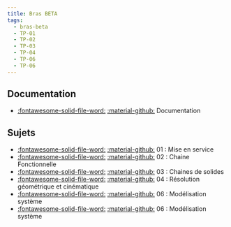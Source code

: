 ```yaml
---
title: Bras BETA 
tags:
  - bras-beta
  - TP-01
  - TP-02
  - TP-03
  - TP-04
  - TP-06
  - TP-06
---
```


[comment]: <> (Généré automatiquement par make_page_systemes.py, creation_fichiers_systemes)

## Documentation 
- [:fontawesome-solid-file-word:](https://github.com/xpessoles/TP_Documents_PSI/raw/master/02_BrasBeta/02_BrasBeta_Documentation.docx) [:material-github:](https://github.com/xpessoles/TP_Documents_PSI/tree/master/02_BrasBeta)   Documentation 

## Sujets 
- [:fontawesome-solid-file-word:](https://github.com/xpessoles/TP_Sujets/raw/main/01_MiseEnService/02_BrasBeta_01_MiseEnService.docx) [:material-github:](https://github.com/xpessoles/TP_Sujets/tree/main/01_MiseEnService) 01 : Mise en service
- [:fontawesome-solid-file-word:](https://github.com/xpessoles/TP_Sujets/raw/main/02_ChaineFonctionnelle/02_BrasBeta_02_ChaineFonctionnelle.docx) [:material-github:](https://github.com/xpessoles/TP_Sujets/tree/main/02_ChaineFonctionnelle) 02 : Chaine Fonctionnelle
- [:fontawesome-solid-file-word:](https://github.com/xpessoles/TP_Sujets/raw/main/03_ChainesDeSolides/02_BrasBeta_03_ChaineDeSolides.docx) [:material-github:](https://github.com/xpessoles/TP_Sujets/tree/main/03_ChainesDeSolides) 03 : Chaines de solides
- [:fontawesome-solid-file-word:](https://github.com/xpessoles/TP_Sujets/raw/main/04_ResolutionCinematique/02_BrasBeta_04_ResolutionCinematique.docx) [:material-github:](https://github.com/xpessoles/TP_Sujets/tree/main/04_ResolutionCinematique) 04 : Résolution géométrique et cinématique
- [:fontawesome-solid-file-word:](https://github.com/xpessoles/TP_Sujets/raw/main/06_Modelisation_Systeme_Connaissance/02_BrasBeta_R_06_Modelisation_Systeme_Connaissance_Scilab_Causal.docx) [:material-github:](https://github.com/xpessoles/TP_Sujets/tree/main/06_Modelisation_Systeme_Connaissance) 06 : Modélisation système
- [:fontawesome-solid-file-word:](https://github.com/xpessoles/TP_Sujets/raw/main/06_Modelisation_Systeme_Connaissance/02_BrasBeta_T_06_Modelisation_Systeme_Connaissance_Scilab_Causal.docx) [:material-github:](https://github.com/xpessoles/TP_Sujets/tree/main/06_Modelisation_Systeme_Connaissance) 06 : Modélisation système
